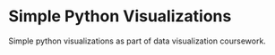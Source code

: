 # Simple Python Visualizations
Simple python visualizations as part of data visualization coursework.
